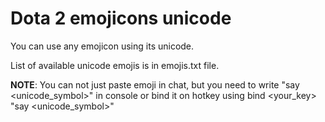 # Dota 2 emojicons unicode

You can use any emojicon using its unicode. 

List of available unicode emojis is in emojis.txt file. 

**NOTE**: You can not just paste emoji in chat, but you need to write "say <unicode_symbol>" in console or bind it on hotkey using bind <your_key> "say <unicode_symbol>"

